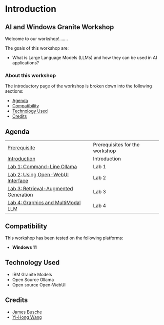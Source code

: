 # Introduction

## AI and Windows Granite Workshop

Welcome to our workshop!.......

The goals of this workshop are:

* What is Large Language Models (LLMs) and how they can be used in AI applications?

### About this workshop

The introductory page of the workshop is broken down into the following sections:

* [Agenda](#agenda)
* [Compatibility](#compatibility)
* [Technology Used](#technology-used)
* [Credits](#credits)

## Agenda

|  |  |
| :--- | :--- |
| [Prerequisite](pre-work/README.md) | Prerequisites for the workshop |
| [Introduction](introduction/README.md) | Introduction |
| [Lab 1: Command-Line Ollama](lab-1/README.md) | Lab 1 |
| [Lab 2: Using Open-WebUI Interface](lab-2/README.md) | Lab 2 |
| [Lab 3: Retrieval-Augmented Generation](lab-3/README.md) | Lab 3 |
| [Lab 4: Graphics and MultiModal LLM](lab-4/README.md) | Lab 4 |

## Compatibility

This workshop has been tested on the following platforms:

* **Windows 11**

## Technology Used

* IBM Granite Models
* Open Source Ollama
* Open source Open-WebUI

## Credits

* [James Busche](https://github.com/jbusche)
* [Yi-Hong Wang](https://github.com/yhwang)
